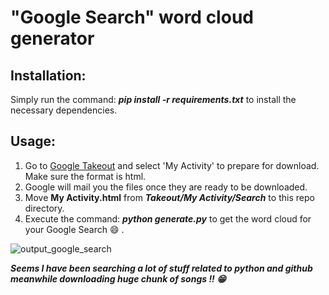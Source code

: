 # "Google Search" word cloud generator 

## Installation:
Simply run the command: ***pip install -r requirements.txt*** to install the necessary dependencies.

## Usage:
1. Go to [Google Takeout](https://takeout.google.com/) and select 'My Activity' to prepare for download. Make sure the format is html.
2. Google will mail you the files once they are ready to be downloaded.
3. Move **My Activity.html** from ***Takeout/My Activity/Search*** to this repo directory.
4. Execute the command: ***python generate.py*** to get the word cloud for your Google Search :smile: .

![output_google_search](https://user-images.githubusercontent.com/29462447/92838622-a001c480-f3fc-11ea-870a-a1e6757aa1ab.png)

***Seems I have been searching a lot of stuff related to python and github meanwhile downloading huge chunk of songs !! :grin:***

